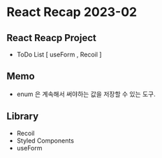 # React Recap 2023-02

## React Reacp Project

- ToDo List [ useForm , Recoil ]

## Memo

- enum 은 계속해서 써야하는 값을 저장할 수 있는 도구.

## Library

- Recoil
- Styled Components
- useForm
